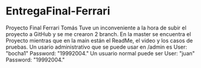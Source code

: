 # EntregaFinal-Ferrari
Proyecto Final Ferrari Tomás
Tuve un inconveniente a la hora de subir el proyecto a GitHub y se me crearon 2 branch.
En la master se encuentra el Proyecto mientras que en la main están el ReadMe, el video y los casos de pruebas.
Un usario administrativo que se puede usar en /admin es User: "bocha1" Password: "19992004."
Un usuario normal puede ser User: "juan" Password: "19992004."

 
